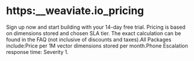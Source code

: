 # https:\_\_weaviate.io_pricing

Sign up now and start building with your 14-day free trial. Pricing is based on dimensions stored and chosen SLA tier. The exact calculation can be found in the FAQ (not inclusive of discounts and taxes).All Packages include:Price per 1M vector dimensions stored per month.Phone Escalation response time: Severity 1.
